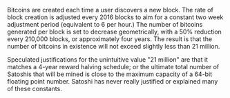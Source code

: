 
Bitcoins are created each time a user discovers a new block. The rate of block creation is adjusted every 2016 blocks to aim for a constant two week adjustment period (equivalent to 6 per hour.) The number of bitcoins generated per block is set to decrease geometrically, with a 50% reduction every 210,000 blocks, or approximately four years. The result is that the number of bitcoins in existence will not exceed slightly less than 21 million.

 Speculated justifications for the unintuitive value "21 million" are that it matches a 4-year reward halving schedule; or the ultimate total number of Satoshis that will be mined is close to the maximum capacity of a 64-bit floating point number. Satoshi has never really justified or explained many of these constants.
